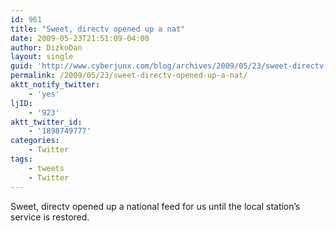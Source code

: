 ```yaml
---
id: 961
title: "Sweet, directv opened up a nat"
date: 2009-05-23T21:51:09-04:00
author: DizkoDan
layout: single
guid: 'http://www.cyberjunx.com/blog/archives/2009/05/23/sweet-directv-opened-up-a-nat/'
permalink: /2009/05/23/sweet-directv-opened-up-a-nat/
aktt_notify_twitter:
    - 'yes'
ljID:
    - '923'
aktt_twitter_id:
    - '1898749777'
categories:
    - Twitter
tags:
    - tweets
    - Twitter
---
```


Sweet, directv opened up a national feed for us until the local station’s service is restored.